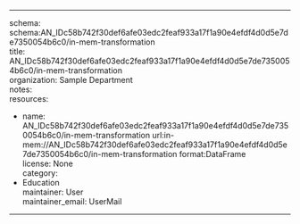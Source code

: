 


---  
schema: schema:AN_IDc58b742f30def6afe03edc2feaf933a17f1a90e4efdf4d0d5e7de7350054b6c0/in-mem-transformation  
title: AN_IDc58b742f30def6afe03edc2feaf933a17f1a90e4efdf4d0d5e7de7350054b6c0/in-mem-transformation  
organization: Sample Department  
notes:   
resources:  
- name: AN_IDc58b742f30def6afe03edc2feaf933a17f1a90e4efdf4d0d5e7de7350054b6c0/in-mem-transformation 
 url:in-mem://AN_IDc58b742f30def6afe03edc2feaf933a17f1a90e4efdf4d0d5e7de7350054b6c0/in-mem-transformation 
 format:DataFrame  
license: None  
category:
 - Education  
maintainer: User  
maintainer_email: UserMail  
---